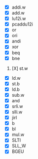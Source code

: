 * [X]  addi.w
* [X]  add.w
* [X]  lu12i.w
* [X]  pcaddu12i
* [X]  or
* [X]  ori
* [X]  andi
* [X]  xor
* [X]  beq
* [X]  bne

1. [X]  st.w

* [X]  ld.w
* [X]  st.b
* [X]  ld.b
* [X]  sub.w
* [X]  and
* [X]  srli.w
* [X]  slli.w
* [X]  jirl
* [X]  b
* [X]  bl
* [X]  mul.w
* [X]  SLTI
* [X]  SLL\_W
* [X]  BGEU
